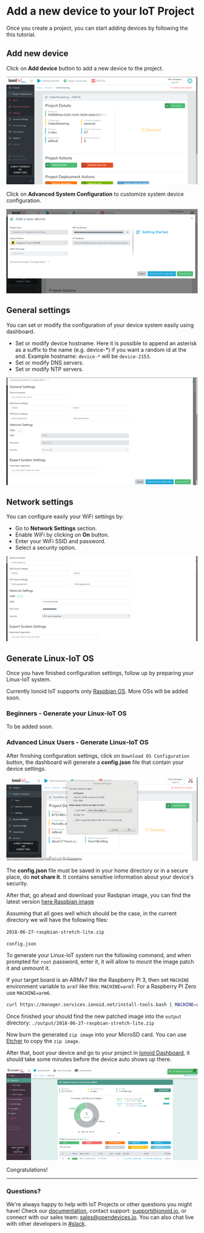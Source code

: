 # Add a new device to your IoT Project

Once you create a project, you can start adding devices by following the
this tutorial.


## Add new device

Click on **Add device** button to add a new device to the project.
 
![Add Device](AddDevice.png)
 
Click on **Advanced System Configuration** to customize system device configuration.
 
![New Device](NewDevice.png)


## General settings

You can set or modify  the configuration of your device system  easily using dashboard.
 - Set or modify device hostname. Here it is possible to append an asterisk as a suffix to the name (e.g. device-\*) if you want a random id at the end. Example hostname: `device-*` will be `device-2153`.
 - Set or modify DNS servers.
 - Set or modify NTP servers.

![General Settings](GeneralSettings.png)


## Network settings

You can configure easily your WiFi settings by:

 - Go to  **Network Settings** section.
 - Enable WiFi by clicking on **On** button.
 - Enter your WiFi SSID and password.
 - Select a security option.

![Network Settings](NetworkSettings.png)


## Generate Linux-IoT OS

Once you have finished configuration settings, follow up by preparing your Linux-IoT system.

Currently Ionoid IoT supports only [Raspbian OS](https://www.raspberrypi.org/downloads/raspbian/). More OSs will be added soon.


### Beginners - Generate your Linux-IoT OS

To be added soon.


### Advanced Linux Users - Generate Linux-IoT OS

After finishing configuration settings, click on `Download OS Configuration` button, the dashboard will generate a **config.json** file that contain your device settings.

![OS configuration file](OSconfig.png)

The **config.json** file must be saved in your home directory or in a secure place, do **not share it**. It contains sensitive information about your device's security.


After that, go ahead and download your Rasbpian image, you can find the latest version [here Raspbian image](https://www.raspberrypi.org/downloads/raspbian/)


Assuming that all goes well which should be the case, in the current
directory we will have the following files:

`2018-06-27-raspbian-stretch-lite.zip`

`config.json`


To generate your Linux-IoT system run the following command, and when
prompted for `root` password, enter it, it will allow to mount the image
patch it and unmount it.

If your target board is an ARMv7 like the Raspberry PI 3, then set
`MACHINE` environment variable to `arm7` like this:
`MACHINE=arm7`. For a Raspberry PI Zero use `MACHINE=arm6`.


```bash
curl https://manager.services.ionoid.net/install-tools.bash | MACHINE=arm7 IMAGE=2018-06-27-raspbian-stretch-lite.zip CONFIG=config.json bash

```

Once finished your should find the new patched image into the `output`
directory:
`./output/2018-06-27-raspbian-stretch-lite.zip`


Now burn the generated `zip image` into your MicroSD card. You can use
[Etcher](https://etcher.io/) to copy the `zip image`.


After that, boot your device and go to your project in [Ionoid Dashboard](https://ionoid.io), it should take some minutes before the device auto shows up there.


![Device Booting](DeviceBoot.png)

Congratulations!



---


### Questions?
We're always happy to help with IoT Projects or other questions you might have! Check our [documentation](https://docs.ionoid.io/#/), contact support: support@ionoid.io, or connect with our sales team: sales@opendevices.io. You can also chat live with other developers in  [#slack](https://ionoidcommunity.slack.com/join/shared_invite/enQtNTAzMTEwMTc5NDc2LTM2ODgxY2VmYTljNjM2NTNmZmVjYTEzY2Q4NTgyZTljYzI3MzhiZGRlODkzNTE3NTE3ODk5ZmFjNjYzOGRjZTM).
